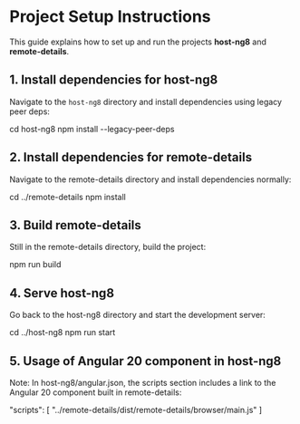 # Project Setup Instructions

This guide explains how to set up and run the projects **host-ng8** and **remote-details**.

## 1. Install dependencies for host-ng8

Navigate to the `host-ng8` directory and install dependencies using legacy peer deps:

cd host-ng8
npm install --legacy-peer-deps

## 2. Install dependencies for remote-details

Navigate to the remote-details directory and install dependencies normally:

cd ../remote-details
npm install

## 3. Build remote-details

Still in the remote-details directory, build the project:

npm run build

## 4. Serve host-ng8

Go back to the host-ng8 directory and start the development server:

cd ../host-ng8
npm run start


## 5. Usage of Angular 20 component in host-ng8

<main class="p-4">
  <mini-stats-widget [description]="'Angular 20.2.0'"></mini-stats-widget>
  <router-outlet></router-outlet>
</main>
<p-toast></p-toast>
<p-confirmDialog icon="pi pi-exclamation-triangle"></p-confirmDialog>

Note: In host-ng8/angular.json, the scripts section includes a link to the Angular 20 component built in remote-details:

"scripts": [
  "../remote-details/dist/remote-details/browser/main.js"
]